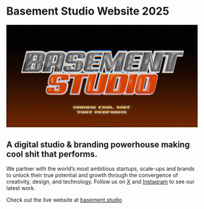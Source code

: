# Basement Studio Website 2025

![Basement Studio Website 2025](./public/readme/hero.gif)

## A digital studio & branding powerhouse making cool shit that performs.

We partner with the world’s most ambitious startups, scale-ups and brands to unlock their true potential and growth through the convergence of creativity, design, and technology. Follow us on [X](https://twitter.com/basementstudio) and [Instagram](https://www.instagram.com/basementdotstudio) to see our latest work.

Check out the live website at [basement.studio](https://basement.studio)
